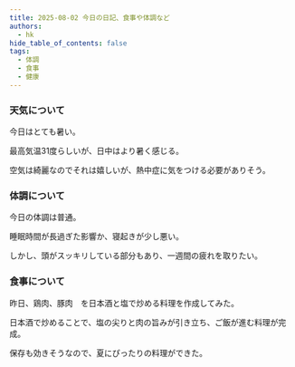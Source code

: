 ```yaml
---
title: 2025-08-02 今日の日記、食事や体調など
authors:
  - hk
hide_table_of_contents: false
tags:
  - 体調
  - 食事
  - 健康
---
```

### 天気について

今日はとても暑い。

最高気温31度らしいが、日中はより暑く感じる。

空気は綺麗なのでそれは嬉しいが、熱中症に気をつける必要がありそう。

<!-- truncate -->


### 体調について

今日の体調は普通。

睡眠時間が長過ぎた影響か、寝起きが少し悪い。

しかし、頭がスッキリしている部分もあり、一週間の疲れを取りたい。

### 食事について

昨日、鶏肉、豚肉　を日本酒と塩で炒める料理を作成してみた。

日本酒で炒めることで、塩の尖りと肉の旨みが引き立ち、ご飯が進む料理が完成。

保存も効きそうなので、夏にぴったりの料理ができた。

